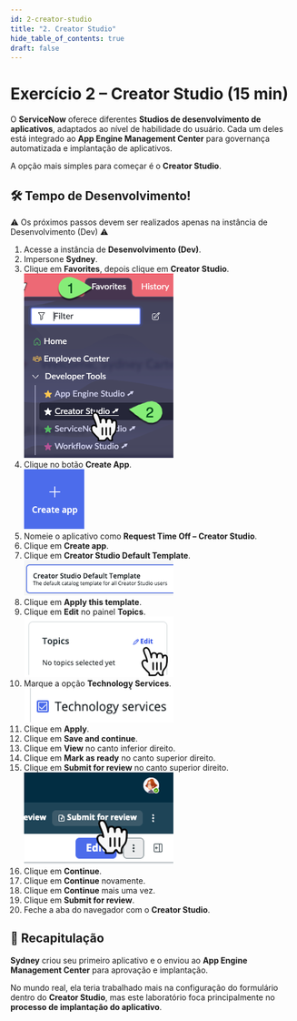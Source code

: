 ```yaml
---
id: 2-creator-studio
title: "2. Creator Studio"
hide_table_of_contents: true
draft: false
---
```


# Exercício 2 – Creator Studio (15 min)

O **ServiceNow** oferece diferentes **Studios de desenvolvimento de aplicativos**, adaptados ao nível de habilidade do usuário. Cada um deles está integrado ao **App Engine Management Center** para governança automatizada e implantação de aplicativos.  

A opção mais simples para começar é o **Creator Studio**.  

## 🛠️ Tempo de Desenvolvimento!  

<div class="dev-badge">⚠️ Os próximos passos devem ser realizados apenas na instância de Desenvolvimento (Dev) ⚠️ </div> 

1. Acesse a instância de **Desenvolvimento (Dev)**.  
2. Impersone **Sydney**.  
3. Clique em **Favorites**, depois clique em **Creator Studio**.
   ![](../images/2025-02-11-13-57-57.png)  
4. Clique no botão **Create App**.  
   ![](../images/2025-02-11-13-58-04.png)
5. Nomeie o aplicativo como **Request Time Off – Creator Studio**.  
6. Clique em **Create app**.  
7. Clique em **Creator Studio Default Template**.  
   ![](../images/2025-02-11-13-58-12.png)
8. Clique em **Apply this template**.  
9.  Clique em **Edit** no painel **Topics**.  
    ![](../images/2025-02-11-13-58-25.png)
10. Marque a opção **Technology Services**.  
    ![](../images/2025-02-11-13-58-32.png)
11. Clique em **Apply**.  
12. Clique em **Save and continue**.  
13. Clique em **View** no canto inferior direito.  
14. Clique em **Mark as ready** no canto superior direito.  
15. Clique em **Submit for review** no canto superior direito.  
    ![](../images/2025-02-11-13-58-40.png)
16. Clique em **Continue**.  
17. Clique em **Continue** novamente.  
18. Clique em **Continue** mais uma vez.  
19. Clique em **Submit for review**.  
20. Feche a aba do navegador com o **Creator Studio**.  

## 🎯 Recapitulação  

**Sydney** criou seu primeiro aplicativo e o enviou ao **App Engine Management Center** para aprovação e implantação.  

No mundo real, ela teria trabalhado mais na configuração do formulário dentro do **Creator Studio**, mas este laboratório foca principalmente no **processo de implantação do aplicativo**.  